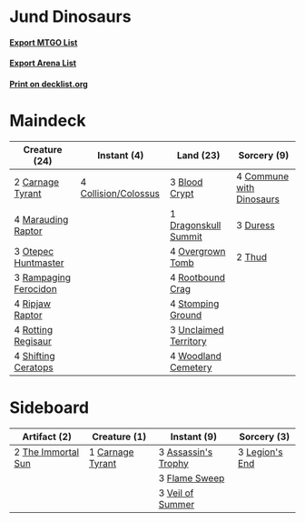 # Jund Dinosaurs

#### [Export MTGO List](../collection/Jund%20Dinosaurs/Jund%20Dinosaurs.txt)
#### [Export Arena List](../collection/Jund%20Dinosaurs/Jund%20Dinosaurs_arena.txt)
#### [Print on decklist.org](http://decklist.org/?deckmain=3%09Blood%20Crypt%0A2%09Carnage%20Tyrant%0A4%09Collision/Colossus%0A4%09Commune%20with%20Dinosaurs%0A1%09Dragonskull%20Summit%0A3%09Duress%0A4%09Marauding%20Raptor%0A3%09Otepec%20Huntmaster%0A4%09Overgrown%20Tomb%0A3%09Rampaging%20Ferocidon%0A4%09Ripjaw%20Raptor%0A4%09Rootbound%20Crag%0A4%09Rotting%20Regisaur%0A4%09Shifting%20Ceratops%0A4%09Stomping%20Ground%0A2%09Thud%0A3%09Unclaimed%20Territory%0A4%09Woodland%20Cemetery&deckside=3%09Assassin's%20Trophy%0A1%09Carnage%20Tyrant%0A3%09Flame%20Sweep%0A3%09Legion's%20End%0A2%09The%20Immortal%20Sun%0A3%09Veil%20of%20Summer)
# Maindeck

|                                         Creature (24)                                          |                                          Instant (4)                                          |                                           Land (23)                                            |                                            Sorcery (9)                                            |
|------------------------------------------------------------------------------------------------|-----------------------------------------------------------------------------------------------|------------------------------------------------------------------------------------------------|---------------------------------------------------------------------------------------------------|
|2 [Carnage Tyrant](http://gatherer.wizards.com/Pages/Card/Details.aspx?multiverseid=435334)     |4 [Collision/Colossus](http://gatherer.wizards.com/Pages/Card/Details.aspx?multiverseid=457367)|3 [Blood Crypt](http://gatherer.wizards.com/Pages/Card/Details.aspx?multiverseid=97102)         |4 [Commune with Dinosaurs](http://gatherer.wizards.com/Pages/Card/Details.aspx?multiverseid=435336)|
|4 [Marauding Raptor](http://gatherer.wizards.com/Pages/Card/Details.aspx?multiverseid=466904)   |                                                                                               |1 [Dragonskull Summit](http://gatherer.wizards.com/Pages/Card/Details.aspx?multiverseid=420909) |3 [Duress](http://gatherer.wizards.com/Pages/Card/Details.aspx?multiverseid=14557)                 |
|3 [Otepec Huntmaster](http://gatherer.wizards.com/Pages/Card/Details.aspx?multiverseid=435307)  |                                                                                               |4 [Overgrown Tomb](http://gatherer.wizards.com/Pages/Card/Details.aspx?multiverseid=405103)     |2 [Thud](http://gatherer.wizards.com/Pages/Card/Details.aspx?multiverseid=447299)                  |
|3 [Rampaging Ferocidon](http://gatherer.wizards.com/Pages/Card/Details.aspx?multiverseid=435308)|                                                                                               |4 [Rootbound Crag](http://gatherer.wizards.com/Pages/Card/Details.aspx?multiverseid=420934)     |                                                                                                   |
|4 [Ripjaw Raptor](http://gatherer.wizards.com/Pages/Card/Details.aspx?multiverseid=435359)      |                                                                                               |4 [Stomping Ground](http://gatherer.wizards.com/Pages/Card/Details.aspx?multiverseid=405110)    |                                                                                                   |
|4 [Rotting Regisaur](http://gatherer.wizards.com/Pages/Card/Details.aspx?multiverseid=466865)   |                                                                                               |3 [Unclaimed Territory](http://gatherer.wizards.com/Pages/Card/Details.aspx?multiverseid=435419)|                                                                                                   |
|4 [Shifting Ceratops](http://gatherer.wizards.com/Pages/Card/Details.aspx?multiverseid=466948)  |                                                                                               |4 [Woodland Cemetery](http://gatherer.wizards.com/Pages/Card/Details.aspx?multiverseid=443136)  |                                                                                                   |


# Sideboard

|                                        Artifact (2)                                         |                                       Creature (1)                                        |                                         Instant (9)                                          |                                       Sorcery (3)                                       |
|---------------------------------------------------------------------------------------------|-------------------------------------------------------------------------------------------|----------------------------------------------------------------------------------------------|-----------------------------------------------------------------------------------------|
|2 [The Immortal Sun](http://gatherer.wizards.com/Pages/Card/Details.aspx?multiverseid=439844)|1 [Carnage Tyrant](http://gatherer.wizards.com/Pages/Card/Details.aspx?multiverseid=435334)|3 [Assassin's Trophy](http://gatherer.wizards.com/Pages/Card/Details.aspx?multiverseid=452902)|3 [Legion's End](http://gatherer.wizards.com/Pages/Card/Details.aspx?multiverseid=466860)|
|                                                                                             |                                                                                           |3 [Flame Sweep](http://gatherer.wizards.com/Pages/Card/Details.aspx?multiverseid=466893)      |                                                                                         |
|                                                                                             |                                                                                           |3 [Veil of Summer](http://gatherer.wizards.com/Pages/Card/Details.aspx?multiverseid=466952)   |                                                                                         |

